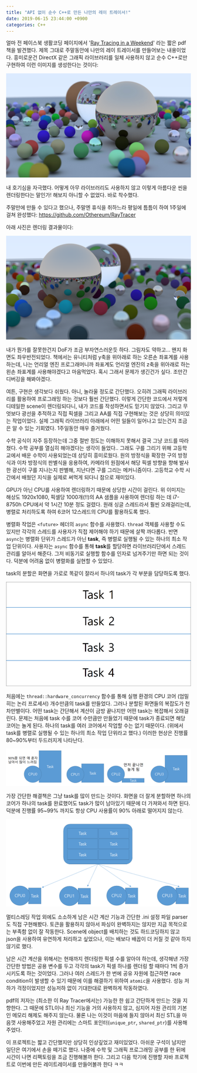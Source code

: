 ```yaml
---
title: "API 없이 순수 C++로 만든 나만의 레이 트레이서!"
date: 2019-06-15 23:44:00 +0900
categories: C++
---
```

얼마 전 페이스북 생활코딩 페이지에서 '[Ray Tracing in a Weekend](http://www.realtimerendering.com/raytracing/Ray%20Tracing%20in%20a%20Weekend.pdf)' 라는 짧은 pdf 책을 발견했다. 제목 그대로 주말동안에 나만의 레이 트레이서를 만들어보는 내용이었다. 흥미로운건 DirectX 같은 그래픽 라이브러리를 일체 사용하지 않고 순수 C++로만 구현하여 이런 이미지를 생성한다는 것이다:

![where-next](/assets/images/posts/2019-06-15-ray-tracer/where-next.jpg)

내 호기심을 자극했다. 어떻게 아무 라이브러리도 사용하지 않고 이렇게 아름다운 씬을 렌더링한다는 말인가! 해보지 아니할 수 없었다. 바로 착수했다.

주말만에 만들 수 있다고 했으나, 주말엔 휴식을 취하느라 평일에 틈틈이 하여 1주일에 걸쳐 완성했다: https://github.com/Othereum/RayTracer

아래 사진은 렌더링 결과물이다:

![image](/assets/images/posts/2019-06-15-ray-tracer/image.png)

내가 뭔가를 잘못한건지 DoF가 조금 부자연스러운듯 하다. 그림자도 약하고... 왠지 화면도 좌우반전되었다. 책에서는 유니티처럼 y축을 위아래로 하는 오른손 좌표계를 사용하는데, 나는 언리얼 엔진 프로그래머니까 좌표계도 언리얼 엔진의 z축을 위아래로 하는 왼손 좌표계를 사용해야겠다고 마음먹었다. 혹시 그래서 문제가 생긴건가 싶다. 조만간 디버깅을 해봐야겠다.

여튼, 구현은 생각보다 쉬웠다. 아니, 놀라울 정도로 간단했다. 오히려 그래픽 라이브러리를 활용하여 프로그래밍 하는 것보다 훨씬 간단했다. 이렇게 간단한 코드에서 저렇게 디테일한 scene이 렌더링되다니, 내가 코드를 작성하면서도 믿기지 않았다. 그리고 무엇보다 광선을 추적하고 직접 픽셀을 그리고 AA를 직접 구현해보는 것은 상당히 의미있는 작업이었다. 실제 그래픽 라이브러리 아래에서 어떤 일들이 일어나고 있는건지 조금은 알 수 있는 기회였다. 1주일동안 매우 즐거웠다.

수학 공식이 자주 등장하는데 그중 절반 정도는 이해하지 못해서 결국 그냥 코드를 따라 쳤다. 수학 공부를 열심히 해야겠다는 생각이 들었다.. 그래도 구를 그리기 위해 고등학교에서 배운 수학이 사용되었는데 상당히 흥미로웠다. 원의 방정식을 확장한 구의 방정식과 이차 방정식의 판별식을 응용하여, 카메라의 원점에서 해당 픽셀 방향을 향해 발사한 광선이 구를 지나는지 판별해, 지난다면 구를 그리는 메커니즘이다. 고등학교 수학 시간에서 배웠던 지식을 실제로 써먹게 되다니 참으로 재미있다.

GPU가 아닌 CPU를 사용하여 렌더링하기 때문에 상당한 시간이 걸린다. 위 이미지는 해상도 1920x1080, 픽셀당 1000개(!!)의 AA 샘플을 사용하여 렌더링 하는 데 i7-8750h CPU에서 약 1시간 10분 정도 걸렸다. 원래 싱글 스레드라서 훨씬 오래걸리는데, 병렬로 처리하도록 하여 6코어 12스레드의 CPU를 활용하도록 했다.

병렬화 작업은 `<future>` 헤더의 `async` 함수를 사용했다. `thread` 객체를 사용할 수도 있지만 각각의 스레드를 사용자가 직접 제어해야 하기 때문에 살짝 까다롭다. 반면 `async`는 병렬화 단위가 스레드가 아닌 **task**, 즉 병렬로 실행될 수 있는 하나의 최소 작업 단위이다. 사용자는 `async` 함수를 통해 **task**를 할당하면 라이브러리단에서 스레드 관리를 알아서 해준다. 그저 비동기로 실행할 함수를 인자로 넘겨주기만 하면 되는 것이다. 덕분에 어려움 없이 병렬화를 실현할 수 있었다.

task의 분할은 화면을 가로로 똑같이 잘라서 하나의 task가 각 부분을 담당하도록 했다.

![task1234](/assets/images/posts/2019-06-15-ray-tracer/task1234.png)

처음에는 `thread::hardware_concurrency` 함수를 통해 실행 환경의 CPU 코어 (엄밀히는 논리 프로세서) 개수만큼의 task를 만들었다. 그러나 분할된 화면들의 복잡도가 천차만별이다. 어떤 task는 간단해서 계산이 금방 끝나지만 어떤 task는 복잡해서 오래걸린다. 문제는 처음에 task 수를 코어 수만큼만 만들었기 때문에 task가 종료되면 해당 코어는 놀게 된다. 하나의 task를 여러 코어에서 작업할 수는 없기 때문이다. (위에서 task를 병렬로 실행될 수 있는 하나의 최소 작업 단위라고 했다.) 이러한 현상은 진행률 80~90%부터 두드러지게 나타난다.

![few-tasks](/assets/images/posts/2019-06-15-ray-tracer/few-tasks.png)

가장 간단한 해결책은 그냥 task를 많이 만드는 것이다. 화면을 더 잘게 분할하면 하나의 코어가 하나의 task를 완료했어도 task가 많이 남아있기 때문에 더 가져와서 하면 된다. 덕분에 진행률 95~99% 까지도 항상 CPU 사용률이 90% 아래로 떨어지지 않는다.

![many-tasks](/assets/images/posts/2019-06-15-ray-tracer/many-tasks.png)

멀티스레딩 작업 외에도 소소하게 남은 시간 계산 기능과 간단한 .ini 설정 파일 parser도 직접 구현해봤다. 토큰을 활용하지 않아서 파싱이 완벽하지는 않지만 지금 목적으로는 부족함 없이 잘 작동한다. Scene에 object를 배치하는 것도 하드코딩하지 않고 json을 사용하여 유연하게 처리하고 싶었으나, 이는 배보다 배꼽이 더 커질 것 같아 하지 않기로 했다.

남은 시간 계산을 위해서는 현재까지 렌더링한 픽셀 수를 알아야 하는데, 생각해낸 가장 간단한 방법은 공용 변수를 두고 각각의 task가 픽셀 하나를 렌더링 할 때마다 1씩 증가시키도록 하는 것이었다. 그러나 여러 스레드가 한 번에 공유 자원에 접근하면 race condition이 발생할 수 있기 때문에 이를 해결하기 위하여 `atomic`을 사용했다. 성능 저하가 걱정이었지만 성능저하 없이 기대한대로 완벽하게 작동하였다.

pdf의 저자는 (최소한 이 Ray Tracer에서는) 가능한 한 쉽고 간단하게 만드는 것을 지향한다. 그 때문에 STL이나 최신 기능을 거의 사용하지 않고, 심지어 자원 관리의 기본인 메모리 해제도 해주지 않는다. 물론 나는 이것이 마음에 들지 않아서 최신 STL을 마음껏 사용해주었고 자원 관리에는 스마트 포인터(`unique_ptr`, `shared_ptr`)를 사용해주었다.

이 프로젝트는 짧고 간단했지만 상당히 인상깊었고 재미있었다. 아쉬운 구석이 남지만 일단은 여기에서 손을 떼기로 했다. 나중에 수학 및 그래픽 프로그래밍 공부를 한 뒤에 시간이 나면 리팩토링을 조금 진행해볼까 한다. 그리고 다음 학기에 진행할 자바 프로젝트로 이번에 만든 레이트레이서를 만들어볼까 한다 ㅋㅋ
